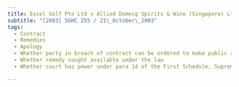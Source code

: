 ```yaml
---
title: Excel Golf Pte Ltd v Allied Domecq Spirits & Wine (Singapore) Ltd 
subtitle: "[2003] SGHC 255 / 21\_October\_2003"
tags:
  - Contract
  - Remedies
  - Apology
  - Whether party in breach of contract can be ordered to make public apology
  - Whether remedy sought available under the law
  - Whether court has power under para 14 of the First Schedule, Supreme Court of Judicature Act (Cap 322, 1999 Rev Ed) to order remedy of public apology

---
```


